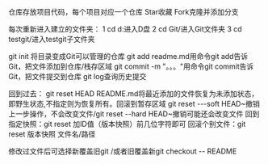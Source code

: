 仓库存放项目代码，每个项目对应一个仓库
 Star收藏
 Fork克隆并添加分支

 每次重新进入建立的文件夹：
         1 cd d:进入D盘
         2 cd Git/进入Git文件夹
         3 cd testgit/进入testgit子文件夹


 git init 将目录变成Git可以管理的仓库
 git add readme.md用命令git add告诉Git，把文件添加到仓库/栈存区域
 git commit -m "。。。"用命令git commit告诉Git，把文件提交到仓库
 git log查询历史提交

 回到过去：
 git reset HEAD README.md将最近添加的文件恢复为未添加状态，即野生状态,不指定则为恢复所有。回滚到暂存区域
 git reset ---soft HEAD~撤销上一步操作，不会改变文件/git reset --hard HEAD~撤销可能还会改变文件
 回到指定快照：git reset 加ID值（版本快照）前几位字符即可
 回滚个别文件：git reset 版本快照 文件名/路径


 修改过文件后可选择新覆盖旧git /或者旧覆盖新git checkout -- README